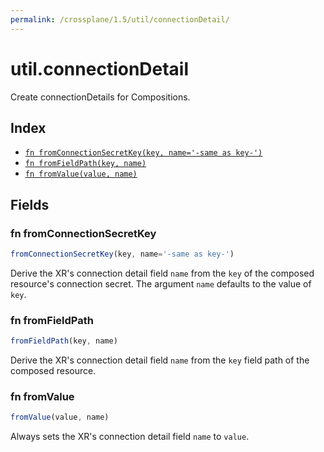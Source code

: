 ```yaml
---
permalink: /crossplane/1.5/util/connectionDetail/
---
```


# util.connectionDetail

Create connectionDetails for Compositions.

## Index

* [`fn fromConnectionSecretKey(key, name='-same as key-')`](#fn-fromconnectionsecretkey)
* [`fn fromFieldPath(key, name)`](#fn-fromfieldpath)
* [`fn fromValue(value, name)`](#fn-fromvalue)

## Fields

### fn fromConnectionSecretKey

```ts
fromConnectionSecretKey(key, name='-same as key-')
```

Derive the XR's connection detail field `name` from the `key` of the composed
resource's connection secret. The argument `name` defaults to the value of `key`.


### fn fromFieldPath

```ts
fromFieldPath(key, name)
```

Derive the XR's connection detail field `name` from the `key` field path of the
composed resource.


### fn fromValue

```ts
fromValue(value, name)
```

Always sets the XR's connection detail field `name` to `value`.
